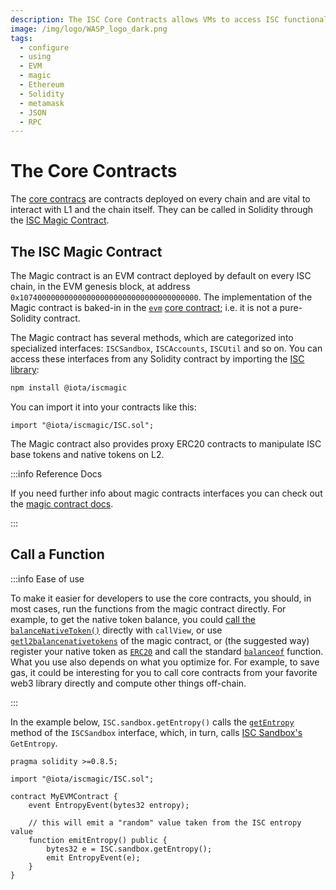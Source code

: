 ```yaml
---
description: The ISC Core Contracts allows VMs to access ISC functionality.
image: /img/logo/WASP_logo_dark.png
tags:
  - configure
  - using
  - EVM
  - magic
  - Ethereum
  - Solidity
  - metamask
  - JSON
  - RPC
---
```


# The Core Contracts

The [core contracs](../../explanations/core-contracts.md) are contracts deployed on every chain and are vital to interact with L1 and the chain itself. They can be called in Solidity through the [ISC Magic Contract](../../../../../references/iota-chains/magic-contract/introduction.md).

## The ISC Magic Contract

The Magic contract is an EVM contract deployed by default on every ISC chain, in the EVM genesis block, at
address `0x1074000000000000000000000000000000000000`.
The implementation of the Magic contract is baked-in in
the [`evm`](../../../../../references/iota-chains/core-contracts/evm.md) [core contract](../../../../../references/iota-chains/core-contracts/overview.md);
i.e. it is not a pure-Solidity contract.

The Magic contract has several methods, which are categorized into specialized
interfaces: `ISCSandbox`, `ISCAccounts`, `ISCUtil` and so on.
You can access these interfaces from any Solidity contract by importing
the [ISC library](https://www.npmjs.com/package/@iota/iscmagic):

```bash npm2yarn
npm install @iota/iscmagic
```

You can import it into your contracts like this:

```solidity
import "@iota/iscmagic/ISC.sol";
```

The Magic contract also provides proxy ERC20 contracts to manipulate ISC base
tokens and native tokens on L2.

:::info Reference Docs

If you need further info about magic contracts interfaces you can check out the [magic contract docs](../../../../../references/iota-chains/magic-contract/introduction.md). 

:::

## Call a Function

:::info Ease of use

To make it easier for developers to use the core contracts, you should, in most cases, run the functions from the magic contract directly. For example, to get the native token balance, you could [call the `balanceNativeToken()`](./call-view.md) directly with `callView`, or use [`getl2balancenativetokens`](./basics/get-balance.md) of the magic contract, or (the suggested way) register your native token as [`ERC20`](../../../../../references/iota-chains/magic-contract/ERC20NativeTokens.md) and call the standard [`balanceof`](../../../../../references/iota-chains/magic-contract/ERC20NativeTokens.md#balanceof) function. What you use also depends on what you optimize for. For example, to save gas, it could be interesting for you to call core contracts from your favorite web3 library directly and compute other things off-chain.

:::

In the example below, `ISC.sandbox.getEntropy()` calls the
[`getEntropy`](https://github.com/iotaledger/wasp/blob/develop/packages/vm/core/evm/iscmagic/ISCSandbox.sol#L20)
method of the `ISCSandbox` interface, which, in turn,
calls [ISC Sandbox's](../../explanations/sandbox.md) `GetEntropy`.

```solidity
pragma solidity >=0.8.5;

import "@iota/iscmagic/ISC.sol";

contract MyEVMContract {
    event EntropyEvent(bytes32 entropy);

    // this will emit a "random" value taken from the ISC entropy value
    function emitEntropy() public {
        bytes32 e = ISC.sandbox.getEntropy();
        emit EntropyEvent(e);
    }
}
```
